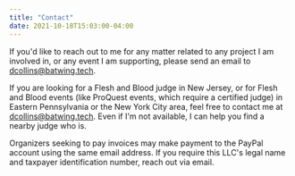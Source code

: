 ```yaml
---
title: "Contact"
date: 2021-10-18T15:03:00-04:00
---
```


If you'd like to reach out to me for any matter related to any project I am
involved in, or any event I am supporting, please send an email to
dcollins@batwing.tech.

If you are looking for a Flesh and Blood judge in New Jersey, or for Flesh and
Blood events (like ProQuest events, which require a certified judge) in Eastern
Pennsylvania or the New York City area, feel free to contact me at
dcollins@batwing.tech. Even if I'm not available, I can help you find a nearby
judge who is.

Organizers seeking to pay invoices may make payment to the PayPal account
using the same email address. If you require this LLC's legal name and
taxpayer identification number, reach out via email.
